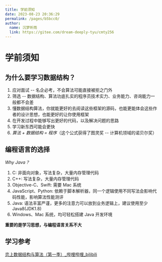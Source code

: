 ```yaml
---
title: 学前须知
date: 2023-08-23 20:36:29
permalink: /pages/b5bcc0/
author: 
  name: 沉梦听雨
  link: https://gitee.com/dream-deeply-tyu/cmty256
---
```

# 学前须知

## 为什么要学习数据结构？

1. 应对面试 -- 名企必考，不会算法可能直接被拒之门外
2. 筛选 -- 数据结构、算法功底扎实的程序员技术实力、业务能力、咨询能力一般都不会差
3. 懂数据结构算法，你就能更好的去阅读这些框架的源码，也能更能体会这些作者的设计思想，也能更好的让你使用框架
4. 在开发过程中能够写出更好的代码，以及解决问题的思路
5. 学习新东西可能会更快
6. *算法 + 数据结构 = 程序*（这个公式获得了图灵奖 -- 计算机领域的诺贝尔奖）

## 编程语言的选择

*Why Java？*

1. C: 非面向对象，写法复杂，大量内存管理代码
2. C++: 写法复杂，大量内存管理代码
3. Objective-C、Swift: 需要 Mac 系统
4. JavaScript、Python: 依赖于脚本解析器，同一个逻辑使用不同写法会影响代码性能，影响算法性能测评
5. Java: 语法丰富严谨，更多的注意力可以放到业务逻辑上，建议使用至少 Java8(JDK1.8)
6. Windows、Mac 系统，均可轻松搭建 Java 开发环境
   

**重要的是学习思想，与编程语言关系不大**

## 学习参考

[恋上数据结构与算法（第一季）_哔哩哔哩_bilibili](https://www.bilibili.com/video/BV1Eq4y1Q7Xw/?vd_source=d130139a92227a66fb558961b98507cb)
